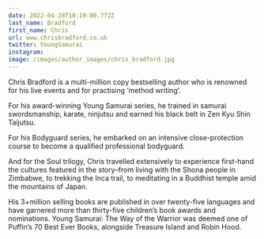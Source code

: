 ```yaml
---
date: 2022-04-28T10:19:00.772Z
last_name: Bradford
first_name: Chris
url: www.chrisbradford.co.uk
twitter: YoungSamurai
instagram:
image: /images/author_images/chris_bradford.jpg
---
```

Chris Bradford is a multi-million copy bestselling author who is renowned for his live events and for practising ‘method writing’. 

For his award-winning Young Samurai series, he trained in samurai swordsmanship, karate, ninjutsu and earned his black belt in Zen Kyu Shin Taijutsu. 

For his Bodyguard series, he embarked on an intensive close-protection course to become a qualified professional bodyguard. 

And for the Soul trilogy, Chris travelled extensively to experience first-hand the cultures featured in the story–from living with the Shona people in Zimbabwe, to trekking the Inca trail, to meditating in a Buddhist temple amid the mountains of Japan.

His 3+million selling books are published in over twenty-five languages and have garnered more than thirty-five children’s book awards and nominations.  Young Samurai: The Way of the Warrior was deemed one of Puffin’s 70 Best Ever Books, alongside Treasure Island and Robin Hood. 
